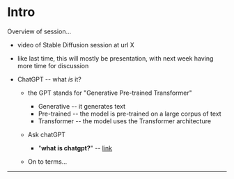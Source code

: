 # Intro

Overview of session...
- video of Stable Diffusion session at url X
- like last time, this will mostly be presentation, with next week having more time for discussion

- ChatGPT -- what _is_ it?

    - the GPT stands for "Generative Pre-trained Transformer"
        - Generative -- it generates text
        - Pre-trained -- the model is pre-trained on a large corpus of text
        - Transformer -- the model uses the Transformer architecture

    - Ask chatGPT
        - "__what is chatgpt?__" -- [link](http://localhost:3001/01a_define_self_what-are-you.html)

    - On to terms...

---